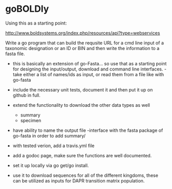 # goBOLDly

Using this as a starting point:

http://www.boldsystems.org/index.php/resources/api?type=webservices

Write a go program that can build the requsite URL for a cmd line input of a taxonomic designation
or an ID or BIN and then write the information to a fasta file.
- this is basically an extension of go-Fasta... so use that as a starting point for designing
the input/output, download and command line interfaces.
	-take either a list of names/ids as input, or read them from a file like with go-fasta
- include the necessary unit tests, document it and then put it up on github in full.
- extend the functionality to download the other data types as well
	- summary
	- specimen 
- have ability to name the output file 
-interface with the fasta package of go-fasta in order to add summary/

- with tested verion, add a travis.yml file
- add a godoc page, make sure the functions are well documented.
- set it up locally via go get/go install.
- use it to download sequences for all of the different kingdoms, these can be utilized as 
inputs for DAPR transition matrix population.
 